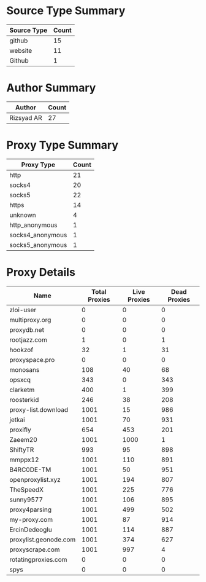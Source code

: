 # Source Type Summary

| Source Type | Count |
|-------------|-------|
| github | 15 |
| website | 11 |
| Github | 1 |


# Author Summary

| Author | Count |
|--------|-------|
| Rizsyad AR | 27 |


# Proxy Type Summary

| Proxy Type | Count |
|------------|-------|
| http | 21 |
| socks4 | 20 |
| socks5 | 22 |
| https | 14 |
| unknown | 4 |
| http_anonymous | 1 |
| socks4_anonymous | 1 |
| socks5_anonymous | 1 |


# Proxy Details

| Name | Total Proxies | Live Proxies | Dead Proxies |
|------|---------------|--------------|---------------|
| zloi-user | 0 | 0 | 0 |
| multiproxy.org | 0 | 0 | 0 |
| proxydb.net | 0 | 0 | 0 |
| rootjazz.com | 1 | 0 | 1 |
| hookzof | 32 | 1 | 31 |
| proxyspace.pro | 0 | 0 | 0 |
| monosans | 108 | 40 | 68 |
| opsxcq | 343 | 0 | 343 |
| clarketm | 400 | 1 | 399 |
| roosterkid | 246 | 38 | 208 |
| proxy-list.download | 1001 | 15 | 986 |
| jetkai | 1001 | 70 | 931 |
| proxifly | 654 | 453 | 201 |
| Zaeem20 | 1001 | 1000 | 1 |
| ShiftyTR | 993 | 95 | 898 |
| mmppx12 | 1001 | 110 | 891 |
| B4RC0DE-TM | 1001 | 50 | 951 |
| openproxylist.xyz | 1001 | 194 | 807 |
| TheSpeedX | 1001 | 225 | 776 |
| sunny9577 | 1001 | 106 | 895 |
| proxy4parsing | 1001 | 499 | 502 |
| my-proxy.com | 1001 | 87 | 914 |
| ErcinDedeoglu | 1001 | 114 | 887 |
| proxylist.geonode.com | 1001 | 374 | 627 |
| proxyscrape.com | 1001 | 997 | 4 |
| rotatingproxies.com | 0 | 0 | 0 |
| spys | 0 | 0 | 0 |
